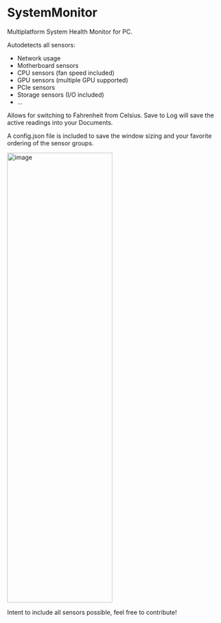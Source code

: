 # SystemMonitor
Multiplatform System Health Monitor for PC.

Autodetects all sensors:

- Network usage
- Motherboard sensors
- CPU sensors (fan speed included)
- GPU sensors (multiple GPU supported)
- PCIe sensors
- Storage sensors (I/O included)
- ...

Allows for switching to Fahrenheit from Celsius. Save to Log will save the active readings into your Documents.

A config.json file is included to save the window sizing and your favorite ordering of the sensor groups.

<img width="245" height="1049" alt="image" src="https://github.com/user-attachments/assets/59a09cdc-10cf-4cda-8403-4d4971186554" />

Intent to include all sensors possible, feel free to contribute!
